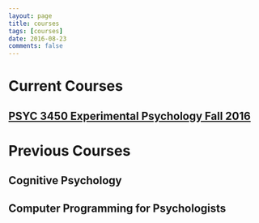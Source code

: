 ```yaml
---
layout: page
title: courses
tags: [courses]
date: 2016-08-23
comments: false
---
```


# Current Courses
## [PSYC 3450 Experimental Psychology Fall 2016](https://crumplab.github.io/Courses/Experimental/)


# Previous Courses
## Cognitive Psychology

## Computer Programming for Psychologists
